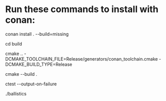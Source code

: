 # Run these commands to install with conan:

conan install . --build=missing

cd build

cmake .. -DCMAKE_TOOLCHAIN_FILE=Release/generators/conan_toolchain.cmake -DCMAKE_BUILD_TYPE=Release

cmake --build .

ctest --output-on-failure

./ballistics
